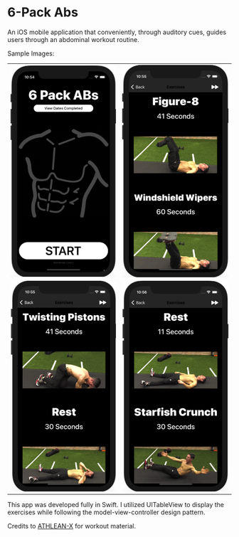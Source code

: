 # 6-Pack Abs
An iOS mobile application that conveniently, through auditory cues, guides users through an abdominal workout routine.

Sample Images:
<table>
    <tr>
        <td><img src="Screenshots/Home.png"></td>
        <td><img src="Screenshots/First.png"></td>
    </tr>
    <tr>
        <td><img src="Screenshots/Second.png"></td>
        <td><img src="Screenshots/Third.png"></td>
    </tr>
</table>

This app was developed fully in Swift. I utilized UITableView to display the exercises while following the model-view-controller design pattern.

Credits to [ATHLEAN-X](https://www.youtube.com/c/athleanx) for workout material.